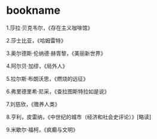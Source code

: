 # bookname

1.莎拉·贝克韦尔，《存在主义咖啡馆》

2.莎士比亚，《哈姆雷特》

3.奥尔德斯·伦纳德·赫胥黎，《美丽新世界》

4.阿尔贝·加缪，《局外人》

5.拉尔斯·布朗沃思，《燃烧的远征》

6.弗里德里希·尼采，《查拉图斯特拉如是说》

7.刘慈欣，《赡养人类》

8.亨利，皮雷纳，《中世纪的城市（经济和社会史评论）》[略读]

9.米歇尔·福柯，《疯癫与文明》
